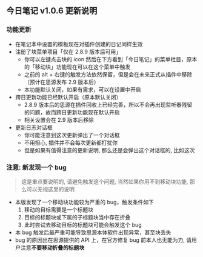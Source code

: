 ## 今日笔记 v1.0.6 更新说明

### 功能更新

* 在笔记本中设置的模板现在对插件创建的日记同样生效
* 注册了块菜单项目「仅在 2.8.9 版本后可用」
    * 你可以左键点击块的 icon 然后在下方看到「今日笔记」的菜单栏目，原本的「移动块」功能现在可以在这个菜单中触发
    * 之前的 alt + 右键的触发方法依然保留，但是会在未来正式从插件中移除（预计在思源发布 2.9 版本后）
    * 本功能默认关闭，如果有需求，可以在设置中开启
* 跨日更新功能已经默认开启（原本默认关闭）
    * 2.8.9 版本后的思源在插件回收上已经完善，所以不会再出现监听器残留的问题，故而跨日更新功能现在默认开启
    * 相关设置会在 2.9 版本后移除
* 更新日志对话框
    * 你可能注意到这次更新弹出了一个对话框
    * 不用担心, 插件并不会每次更新都打扰你
    * 但是如果有值得注意的更新说明, 那么还是会弹出这个对话框的, 比如这次

### 注意: 新发现一个 bug

> 这是重点要说明的, 请避免触发这个问题, 当然如果你用不到移动块功能, 那么可以无视这里的说明

* 本版发现了一个移动块功能较为严重的 bug，触发条件如下
    1. 移动的目标需要是一个标题块
    2. 目标的标题块或下属的子标题块当中存在折叠
    3. 此时尝试去移动目标的标题块可能会触发这个 bug
* 本 bug 触发后最严重可能导致思源本体软件出现异常，甚至块丢失
* bug 的原因出在思源提供的 API 上，在官方修复 bug 前本人也无能为力, 请用户注意**不要移动折叠的标题块**
